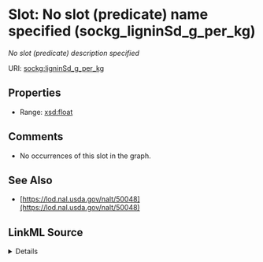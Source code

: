 

# Slot: No slot (predicate) name specified (sockg_ligninSd_g_per_kg)


_No slot (predicate) description specified_







URI: [sockg:ligninSd_g_per_kg](https://idir.uta.edu/sockg-ontology/docs/ligninSd_g_per_kg)



<!-- no inheritance hierarchy -->








## Properties

* Range: [xsd:float](http://www.w3.org/2001/XMLSchema#float)





## Comments

* No occurrences of this slot in the graph.

## See Also

* [https://lod.nal.usda.gov/nalt/50048](https://lod.nal.usda.gov/nalt/50048)



## LinkML Source

<details>

```yaml
name: sockg_ligninSd_g_per_kg
description: No slot (predicate) description specified
title: No slot (predicate) name specified
comments:
- No occurrences of this slot in the graph.
from_schema: soc-kg
see_also:
- https://lod.nal.usda.gov/nalt/50048
rank: 1000
domain: sockg_BioMassCarbohydrate
slot_uri: sockg:ligninSd_g_per_kg
alias: sockg_ligninSd_g_per_kg
range: float

```
</details>